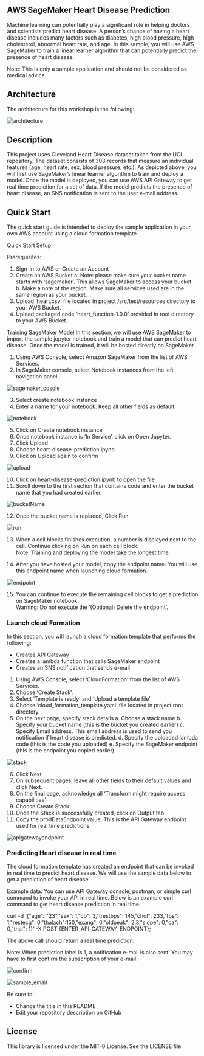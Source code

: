 ## AWS SageMaker Heart Disease Prediction 

Machine learning can potentially play a significant role in helping doctors and scientists predict heart disease.  A person’s chance of having a heart disease includes many factors such as diabetes, high blood pressure, high cholesterol, abnormal heart rate, and age.  In this sample, you will use AWS SageMaker to train a linear learner algorithm that can potentially predict the presence of heart disease.   

Note: This is only a sample application and should not be considered as medical advice.

## Architecture

The architecture for this workshop is the following:

![architecture](heart-disease-predictor/src/main/resources/images/architecture.png)

## Description

This project uses Cleveland Heart Disease dataset taken from the UCI repository.  The dataset consists of 303 records that measure an individual features (age, heart rate, sex, blood pressure, etc.).  As depicted above, you will first use SageMaker’s linear learner algorithm to train and deploy a model.  Once the model is deployed, you can use AWS API Gateway to get real time prediction for a set of data.  If the model predicts the presence of heart disease, an SNS notification is sent to the user e-mail address.



## Quick Start
The quick start guide is intended to deploy the sample application in your own AWS account using a cloud formation template.

Quick Start Setup

Prerequisites:
1.	Sign-in to AWS or Create an Account
2.	Create an AWS Bucket
a.	Note: please make sure your bucket name starts with ‘sagemaker’.  This allows SageMaker to access your bucket.
b.	Make a note of the region.  Make sure all services used are in the same region as your bucket.
3.	Upload ‘heart.csv’ file located in project /src/test/resources directory to your AWS Bucket.  
4.	Upload packaged code ‘heart_function-1.0.0’ provided in root directory to your AWS Bucket.

Training SageMaker Model
In this section, we will use AWS SageMaker to import the sample jupyter notebook and train a model that can predict heart disease.  Once the model is trained, it will be hosted directly on SageMaker. 

1.	Using AWS Console, select Amazon SageMaker from the list of AWS Services.
2.	In SageMaker console, select Notebook instances from the left navigation panel

 ![sagemaker_cosole](heart-disease-predictor/src/main/resources/images/sageMakerConsole.png)

3.	Select create notebook instance
4.	Enter a name for your notebook.  Keep all other fields as default. 

![notebook](heart-disease-predictor/src/main/resources/images/createingNotebook.png)

5.	Click on Create notebook instance
6.	Once notebook instance is ‘In Service’, click on Open Jupyter.
7.	Click Upload
8.	Choose heart-disease-prediction.ipynb
9.	Click on Upload again to confirm

![upload](heart-disease-predictor/src/main/resources/images/uploadingNotebook.png)

10.	Click on heart-disease-prediction.ipynb to open the file
11.	Scroll down to the first section that contains code and enter the bucket name that you had created earlier.

![bucketName](heart-disease-predictor/src/main/resources/images/bucketName.png)

12.	Once the bucket name is replaced, Click Run

![run](heart-disease-predictor/src/main/resources/images/runningSageMaker.png)

13.	When a cell blocks finishes execution, a number is displayed next to the cell.  Continue clicking on Run on each cell block.  
Note: Training and deploying the model take the longest time.

14.	After you have hosted your model, copy the endpoint name.  You will use this endpoint name when launching cloud formation.

![endpoint](heart-disease-predictor/src/main/resources/images/sageMakerEndpoint.png)

15.	You can continue to execute the remaining cell blocks to get a prediction on SageMaker notebook.  
Warning: Do not execute the ‘(Optional) Delete the endpoint’.

### Launch cloud Formation

In this section, you will launch a cloud formation template that performs the following:
- Creates API Gateway
- Creates a lambda function that calls SageMaker endpoint
- Creates an SNS notification that sends e-mail

1.	Using AWS Console, select ‘CloudFormation’ from the list of AWS Services.
2.	Choose ‘Create Stack’.  
3.	Select ‘Template is ready’ and ‘Upload a template file’
4.	Choose ‘cloud_formation_template.yaml’ file located in project root directory.
5.	On the next page, specify stack details
   a.	Choose a stack name
   b.	Specify your bucket name (this is the bucket you created earlier)
   c.	Specify Email address.  This email address is used to send you notification if heart disease is predicted.
   d.	Specify the uploaded lambda code (this is the code you uploaded)
   e.	Specify the SageMaker endpoint (this is the endpoint you copied earlier)

![stack](heart-disease-predictor/src/main/resources/images/cloudformationStack.png)

6.	Click Next
7.	On subsequent pages, leave all other fields to their default values and click Next. 
8.	On the final page, acknowledge all ‘Transform might require access capabilities’
9.	Choose Create Stack
10.	Once the Stack is successfully created, click on Output tab
11.	Copy the prodDataEndpoint value.  This is the API Gateway endpoint used for real time predictions.

![apigatewayendpoint](heart-disease-predictor/src/main/resources/images/apiGatewayEndpoint.png)


### Predicting Heart disease in real time

The cloud formation template has created an endpoint that can be invoked in real time to predict heart disease.  We will use the sample data below to get a prediction of heart disease.

Example data:
You can use API Gateway console, postman, or simple curl command to invoke your API in real time.  Below is an example curl command to get heart disease prediction in real time.

curl -d ‘{"age": "23","sex": 1,"cp": 3,"trestbps": 145,"chol": 233,"fbs": 1,"restecg": 0,"thalach":150,"exang": 0,"oldpeak": 2.3,"slope": 0,"ca": 0,"thal": 1}’ -X POST {ENTER_API_GATEWAY_ENDPOINT};

The above call should return a real time prediction:

 


Note: When prediction label is 1, a notification e-mail is also sent.  You may have to first confirm the subscription of your e-mail.

![confirm](heart-disease-predictor/src/main/resources/images/confirmSubscription.png)

![sample_email](heart-disease-predictor/src/main/resources/images/sampleEmail.png)




Be sure to:

* Change the title in this README
* Edit your repository description on GitHub

## License

This library is licensed under the MIT-0 License. See the LICENSE file.


